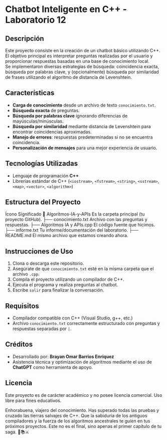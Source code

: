 # Chatbot Inteligente en C++ - Laboratorio 12

## Descripción

Este proyecto consiste en la creación de un chatbot básico utilizando C++. El objetivo principal es interpretar preguntas realizadas por el usuario y proporcionar respuestas basadas en una base de conocimiento local.  
Se implementaron diversas estrategias de búsqueda: coincidencia exacta, búsqueda por palabras clave, y (opcionalmente) búsqueda por similaridad de frases utilizando el algoritmo de distancia de Levenshtein.

## Características

- **Carga de conocimiento** desde un archivo de texto `conocimiento.txt`.
- **Búsqueda exacta** de preguntas.
- **Búsqueda por palabras clave** ignorando diferencias de mayúsculas/minúsculas.
- **Búsqueda por similaridad** mediante distancia de Levenshtein para encontrar coincidencias aproximadas.
- **Manejo de errores**: respuestas predeterminadas si no se encuentra coincidencia.
- **Personalización de mensajes** para una mejor experiencia de usuario.

## Tecnologías Utilizadas

- Lenguaje de programación **C++**
- Librerías estándar de C++ (`<iostream>`, `<fstream>`, `<string>`, `<sstream>`, `<map>`, `<vector>`, `<algorithm>`)

## Estructura del Proyecto

Ícono	Significado
📁 Algoritmos-IA-y-APIs	Es la carpeta principal (tu proyecto GitHub).
├── conocimiento.txt	Archivo con las preguntas y respuestas.
├── Algoritmos IA y APIs.cpp	El código fuente que hicimos.
├── informe.txt	Tu informe/documentación del laboratorio.
├── README.md	El mismo archivo que estamos creando ahora.


## Instrucciones de Uso

1. Clona o descarga este repositorio.
2. Asegúrate de que `conocimiento.txt` esté en la misma carpeta que el archivo `.cpp`.
3. Compila el proyecto utilizando un compilador de C++.
4. Ejecuta el programa y realiza preguntas al chatbot.
5. Escribe `salir` para finalizar la conversación.

## Requisitos

- Compilador compatible con C++ (Visual Studio, g++, etc.)
- Archivo `conocimiento.txt` correctamente estructurado con preguntas y respuestas separadas por `|`.


## Créditos

- Desarrollado por: **Brayan Omar Barrios Enríquez**
- Asistencia técnica y optimización de algoritmos mediante el uso de **ChatGPT** como herramienta de apoyo.

## Licencia

Este proyecto es de carácter académico y no posee licencia comercial. Uso libre para fines educativos.














































Enhorabuena, viajero del conocimiento.
Has superado todas las pruebas y cruzado las tierras salvajes de C++.
Que la sabiduría de los antiguos compiladores y la fuerza de los algoritmos ancestrales te guíen en tus próximos proyectos.
Este no es el final, sino apenas el primer capítulo de tu saga. 🚀📚⚔️
